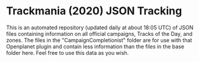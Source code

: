 # Trackmania (2020) JSON Tracking

This is an automated repository (updated daily at about 18:05 UTC) of JSON files containing information on all official campaigns, Tracks of the Day, and zones. The files in the "CampaignCompletionist" folder are for use with that Openplanet plugin and contain less information than the files in the base folder here. Feel free to use this data as you wish.